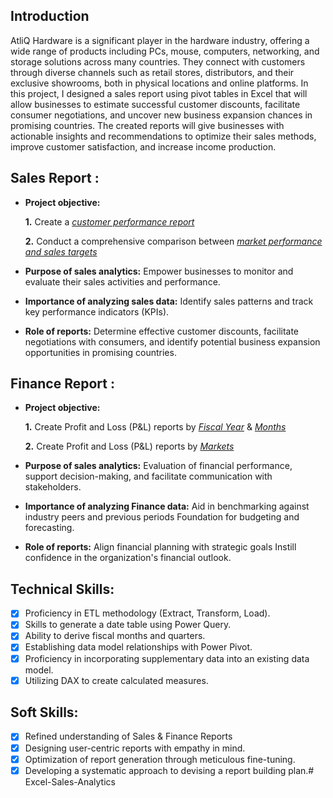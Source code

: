 ## Introduction

AtliQ Hardware is a significant player in the hardware industry, offering a wide range of products including PCs, mouse, computers, networking, and storage solutions across many countries. They connect with customers through diverse channels such as retail stores, distributors, and their exclusive showrooms, both in physical locations and online platforms. 
In this project, I designed a sales report using pivot tables in Excel that will allow businesses to estimate successful customer discounts, facilitate consumer negotiations, and uncover new business expansion chances in promising countries. The created reports will give businesses with actionable insights and recommendations to optimize their sales methods, improve customer satisfaction, and increase income production.

## Sales Report :


- **Project objective:** 

    **1.** Create a _[customer performance report]([https://github.com/prashantsingh8962/Excel-Sales-Analytics/blob/main/Customer%20Performance%20Report.pdf](https://github.com/Swam80/Excel-Project_AtliQhardware/blob/main/Sales%20Reports/Customer_performance.pdf))_ 

    **2.** Conduct a comprehensive comparison between _[market performance and sales targets]([https://github.com/prashantsingh8962/Excel-Sales-Analytics/blob/main/Market%20Performance%20vs%20Target%20Report.pdf](https://github.com/Swam80/Excel-Project_AtliQhardware/blob/main/Sales%20Reports/Market%20Report.pdf))_

- **Purpose of sales analytics:** Empower businesses to monitor and evaluate their sales activities and performance.

- **Importance of analyzing sales data:** Identify sales patterns and track key performance indicators (KPIs).

- **Role of reports:** Determine effective customer discounts, facilitate negotiations with consumers, and identify potential business expansion opportunities in promising countries.


## Finance Report :

- **Project objective:** 

    **1.** Create Profit and Loss (P&L) reports by _[Fiscal Year]([https://github.com/prashantsingh8962/Excel-Sales-Analytics/blob/main/P%26L%20Statement%20by%20Fiscal%20Year.pdf](https://github.com/Swam80/Excel-Project_AtliQhardware/blob/main/P%26L%20Reports/P%26L%20Year.pdf))_ & _[Months]([https://github.com/prashantsingh8962/Excel-Sales-Analytics/blob/main/P%26L%20Statement%20by%20Months.pdf](https://github.com/Swam80/Excel-Project_AtliQhardware/blob/main/P%26L%20Reports/P%26L%20Months.pdf))_ 

   **2.** Create Profit and Loss (P&L) reports by _[Markets]([https://github.com/prashantsingh8962/Excel-Sales-Analytics/blob/main/P%26L%20Statement%20by%20Markets.pdf](https://github.com/Swam80/Excel-Project_AtliQhardware/blob/main/P%26L%20Reports/P%26L_MArket_2021.pdf))_

- **Purpose of sales analytics:** Evaluation of financial performance, support decision-making, and facilitate communication with stakeholders.

- **Importance of analyzing Finance data:** Aid in benchmarking against industry peers and previous periods Foundation for budgeting and forecasting.

- **Role of reports:** Align financial planning with strategic goals Instill confidence in the organization's financial outlook.


## Technical Skills:
- [x]	Proficiency in ETL methodology (Extract, Transform, Load).
- [x]	Skills to generate a date table using Power Query.
- [x]	Ability to derive fiscal months and quarters.
- [x]	Establishing data model relationships with Power Pivot.
- [x]	Proficiency in incorporating supplementary data into an existing data model.
- [x]	Utilizing DAX to create calculated measures.

## Soft Skills:
- [x]	Refined understanding of Sales & Finance Reports
- [x]	Designing user-centric reports with empathy in mind.
- [x]	Optimization of report generation through meticulous fine-tuning.
- [x]	Developing a systematic approach to devising a report building plan.# Excel-Sales-Analytics
